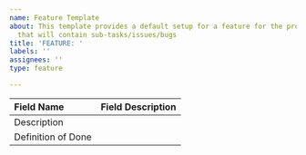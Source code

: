 ```yaml
---
name: Feature Template
about: This template provides a default setup for a feature for the project to complete
  that will contain sub-tasks/issues/bugs
title: 'FEATURE: '
labels: ''
assignees: ''
type: feature

---
```


| Field Name             | Field Description                  |
| :--------------------- | :--------------------------------- |
| Description            |                                    |
| Definition of Done     |                                    |
